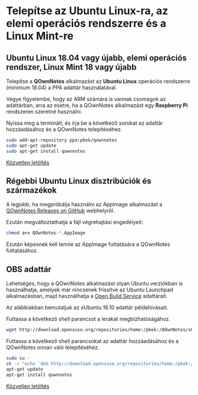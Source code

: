 # Telepítse az Ubuntu Linux-ra, az elemi operációs rendszerre és a Linux Mint-re

## Ubuntu Linux 18.04 vagy újabb, elemi operációs rendszer, Linux Mint 18 vagy újabb

Telepítse a **QOwnNotes** alkalmazást az **Ubuntu Linux** operációs rendszerre (minimum 18.04) a PPA adattár használatával.

Vegye figyelembe, hogy az ARM számára is vannak csomagok az adattárban, arra az esetre, ha a QOwnNotes alkalmazást egy **Raspberry Pi** rendszeren szeretné használni.

Nyissa meg a terminált, és írja be a következő sorokat az adattár hozzáadásához és a QOwnNotes telepítéséhez.

```bash
sudo add-apt-repository ppa:pbek/qownnotes
sudo apt-get update
sudo apt-get install qownnotes
```

[Közvetlen letöltés](https://launchpad.net/~pbek/+archive/ubuntu/qownnotes/+packages)

## Régebbi Ubuntu Linux disztribúciók és származékok

A legjobb, ha megpróbálja használni az AppImage alkalmazást a [QOwnNotes Releases on GitHub](https://github.com/pbek/QOwnNotes/releases) webhelyről.

Ezután megváltoztathatja a fájl végrehajtási engedélyeit:

```bash
chmod a+x QOwnNotes-*.AppImage
```

Ezután képesnek kell lennie az AppImage futtatására a QOwnNotes futtatásához.

## OBS adattár

Lehetséges, hogy a QOwnNotes alkalmazást olyan Ubuntu verziókban is használhatja, amelyek már nincsenek frissítve az Ubuntu Launchpad alkalmazásban, majd használhatja a [Open Build Service](https://build.opensuse.org/package/show/home:pbek:QOwnNotes/desktop) adattárait.

Az alábbiakban bemutatjuk az xUbuntu 16.10 adattár példahívásait.

Futtassa a következő shell parancsot a lerakat megbízhatóságához.

```bash
wget http://download.opensuse.org/repositories/home:/pbek:/QOwnNotes/xUbuntu_16.10/Release.key -O - | sudo apt-key add -
```

Futtassa a következő shell parancsokat az adattár hozzáadásához és a QOwnNotes onnan való telepítéséhez.

```bash
sudo su -
sh -c "echo 'deb http://download.opensuse.org/repositories/home:/pbek:/QOwnNotes/xUbuntu_16.10/ /' >> /etc/apt/sources.list.d/qownnotes.list"
apt-get update
apt-get install qownnotes
```

[Közvetlen letöltés](https://build.opensuse.org/package/binaries/home:pbek:QOwnNotes/desktop/xUbuntu_16.10)
